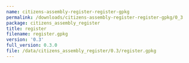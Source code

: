 ```yaml
---
name: citizens-assembly-register-register-gpkg
permalink: /downloads/citizens-assembly-register-register-gpkg/0_3
package: citizens_assembly_register
title: register
filename: register.gpkg
version: '0.3'
full_version: 0.3.0
file: /data/citizens_assembly_register/0.3/register.gpkg
---
```

